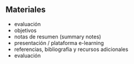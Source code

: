 ## Materiales
- evaluación
- objetivos
- notas de resumen (summary notes)
- presentación / plataforma e-learning
- referencias, bibliografía y recursos adicionales
- evaluación